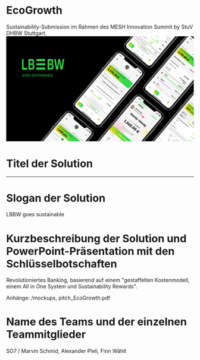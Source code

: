 # EcoGrowth

Sustainability-Submission im Rahmen des MESH Innovation Summit by StuV DHBW Stuttgart.
![Wallpaper](Mockups/Wallpaper.PNG)
# Titel der Solution

---

# Slogan der Solution

LBBW goes sustainable

# Kurzbeschreibung der Solution und PowerPoint-Präsentation mit den Schlüsselbotschaften

Revolutioniertes Banking, basierend auf einem "gestaffelten Kostenmodell, einem All in One System und Sustainability Rewards".

Anhänge: /mockups, pitch_EcoGrowth.pdf

# Name des Teams und der einzelnen Teammitglieder

SO7 / Marvin Schmid, Alexander Pleli, Finn Wählt

